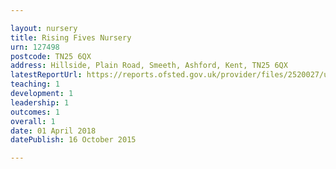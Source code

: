 ```yaml
---

layout: nursery
title: Rising Fives Nursery
urn: 127498
postcode: TN25 6QX
address: Hillside, Plain Road, Smeeth, Ashford, Kent, TN25 6QX
latestReportUrl: https://reports.ofsted.gov.uk/provider/files/2520027/urn/127498.pdf
teaching: 1
development: 1
leadership: 1
outcomes: 1
overall: 1
date: 01 April 2018 
datePublish: 16 October 2015

---
```

